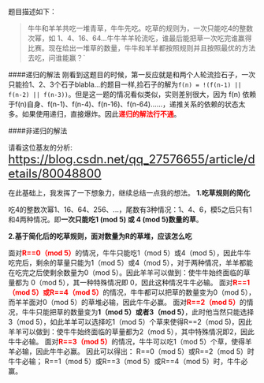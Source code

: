 题目描述如下：
>牛牛和羊羊共吃一堆青草，牛牛先吃。吃草的规则为，一次只能吃4的整数次幂，如 1、4、16、64...牛牛羊羊轮流吃，谁最后能把草一次吃完谁赢得比赛。现在给出一堆草的数量，牛牛和羊羊都按照规则并且按照最优的方法去吃，问谁能赢？` 

####递归的解法 
 刚看到这题目的时候，第一反应就是和两个人轮流捡石子，一次只能捡1、2、3个石子blabla...的题目一样,捡石子的解为`f(n) = !(f(n-1) || f(n-2) || f(n-3))`。但是这一题的情况看似类似，实则差别很大，因为 f(n) 依赖于f(n)自身、f(n-1)、f(n-4)、f(n-16)、f(n-64)......，递推关系的依赖的状态太多。如果使用递归，直接爆炸。因此<font color=red>**递归的解法行不通**</font>。 

####非递归的解法 

请看这位基友的分析:
<font size=5>https://blog.csdn.net/qq_27576655/article/details/80048800</font>
 
 在此基础上，我发挥了一下想象力，继续总结一点我的想法。
 **1.吃草规则的简化**

 吃4的整数次幂1、16、64、256、...，尾数有3种情况：1、4、6，模5之后只有1和4两种情况。即**一次只能吃1 (mod 5) 或 4 (mod 5)数量的草**。
 
 **2.基于简化后的吃草规则，面对数量为R的草堆，应该怎么吃**
 
 面对<font color=red>**R==0（mod 5）**</font>的情况，牛牛只能吃1（mod 5）或4（mod 5），因此牛牛吃完后，剩余的草量只能为1（mod 5）或4（mod 5），对于两种情况，羊羊都能在吃完之后使剩余数量为0（mod 5）。因此羊羊可以做到：使牛牛始终面临的草量都为 0（mod 5），其一种特殊情况即 0，因此这种情况牛牛必输。
 面对<font color=red>**R==1（mod 5）或R==4（mod 5）**</font>的情况，牛牛都可以把草的数量变为0（mod 5），而羊羊面对0（mod 5）的草堆必输，因此牛牛必赢。 
 面对<font color=red>**R==2（mod 5）**</font>的情况，牛牛只能把草的数量变为**1（mod 5）或者3（mod 5）**，此时他当然只能选择3（mod 5），如此羊羊可以选择吃1（mod 5）个草来使得R==2（mod 5)，因此羊羊可以做到：使牛牛始终面临的草量都为2（mod 5），其中特殊情况即2，因此牛牛必输。 
 面对<font color=red>**R==3（mod 5）**</font>的情况，牛牛可以吃1（mod 5）个草，使得羊羊必输，因此牛牛必赢。
因此可以得出：
R==0（mod 5）或R==2（mod 5）时牛牛必输；
R==1（mod 5）或R==3（mod 5）或R==4（mod 5）时，牛牛必赢。

